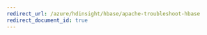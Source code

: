 ```yaml
---
redirect_url: /azure/hdinsight/hbase/apache-troubleshoot-hbase
redirect_document_id: true
---
```

